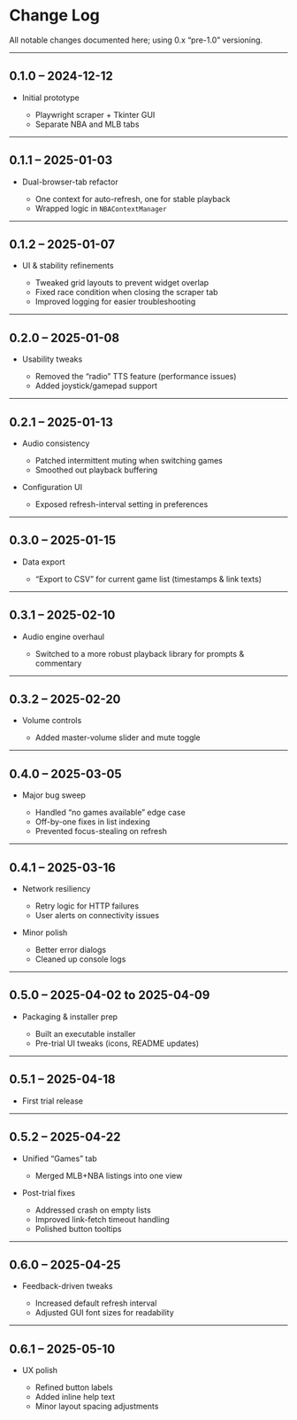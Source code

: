 # Change Log

All notable changes documented here; using 0.x “pre-1.0” versioning.

---

## 0.1.0 – 2024-12-12

* Initial prototype

  * Playwright scraper + Tkinter GUI
  * Separate NBA and MLB tabs

---

## 0.1.1 – 2025-01-03

* Dual-browser-tab refactor

  * One context for auto-refresh, one for stable playback
  * Wrapped logic in `NBAContextManager`

---

## 0.1.2 – 2025-01-07

* UI & stability refinements

  * Tweaked grid layouts to prevent widget overlap
  * Fixed race condition when closing the scraper tab
  * Improved logging for easier troubleshooting

---

## 0.2.0 – 2025-01-08

* Usability tweaks

  * Removed the “radio” TTS feature (performance issues)
  * Added joystick/gamepad support

---

## 0.2.1 – 2025-01-13

* Audio consistency

  * Patched intermittent muting when switching games
  * Smoothed out playback buffering
* Configuration UI

  * Exposed refresh-interval setting in preferences

---

## 0.3.0 – 2025-01-15

* Data export

  * “Export to CSV” for current game list (timestamps & link texts)

---

## 0.3.1 – 2025-02-10

* Audio engine overhaul

  * Switched to a more robust playback library for prompts & commentary

---

## 0.3.2 – 2025-02-20

* Volume controls

  * Added master-volume slider and mute toggle

---

## 0.4.0 – 2025-03-05

* Major bug sweep

  * Handled “no games available” edge case
  * Off-by-one fixes in list indexing
  * Prevented focus-stealing on refresh

---

## 0.4.1 – 2025-03-16

* Network resiliency

  * Retry logic for HTTP failures
  * User alerts on connectivity issues
* Minor polish

  * Better error dialogs
  * Cleaned up console logs

---

## 0.5.0 – 2025-04-02 to 2025-04-09

* Packaging & installer prep

  * Built an executable installer
  * Pre-trial UI tweaks (icons, README updates)

---

## 0.5.1 – 2025-04-18

* First trial release

---

## 0.5.2 – 2025-04-22

* Unified “Games” tab

  * Merged MLB+NBA listings into one view
* Post-trial fixes

  * Addressed crash on empty lists
  * Improved link-fetch timeout handling
  * Polished button tooltips

---

## 0.6.0 – 2025-04-25

* Feedback-driven tweaks

  * Increased default refresh interval
  * Adjusted GUI font sizes for readability

---

## 0.6.1 – 2025-05-10

* UX polish

  * Refined button labels
  * Added inline help text
  * Minor layout spacing adjustments
